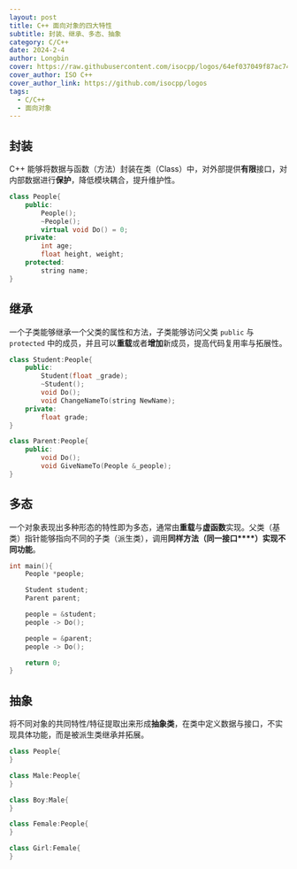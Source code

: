 ```yaml
---
layout: post
title: C++ 面向对象的四大特性
subtitle: 封装、继承、多态、抽象
category: C/C++
date: 2024-2-4
author: Longbin
cover: https://raw.githubusercontent.com/isocpp/logos/64ef037049f87ac74875dbe72695e59118b52186/cpp_logo.svg
cover_author: ISO C++
cover_author_link: https://github.com/isocpp/logos
tags:
  - C/C++
  - 面向对象
---
```

## 封装

C++ 能够将数据与函数（方法）封装在类（Class）中，对外部提供**有限**接口，对内部数据进行**保护**，降低模块耦合，提升维护性。

```cpp
class People{
    public:
        People();
        ~People();
        virtual void Do() = 0;
    private:
        int age;
        float height, weight;
    protected:
        string name;
}
```

## 继承

一个子类能够继承一个父类的属性和方法，子类能够访问父类 `public` 与 `protected` 中的成员，并且可以**重载**或者**增加**新成员，提高代码复用率与拓展性。

```cpp
class Student:People{
    public:
        Student(float _grade);
        ~Student();
        void Do();
        void ChangeNameTo(string NewName);
    private:
        float grade;
}

class Parent:People{
    public:
        void Do();
        void GiveNameTo(People &_people);
}
```

## 多态

一个对象表现出多种形态的特性即为多态，通常由**重载**与**虚函数**实现。父类（基类）指针能够指向不同的子类（派生类），调用**同样方法（同一接口****）**实现**不同功能**。

```cpp
int main(){
    People *people;

    Student student;
    Parent parent;

    people = &student;
    people -> Do();

    people = &parent;
    people -> Do();

    return 0;
}
```

## 抽象

将不同对象的共同特性/特征提取出来形成**抽象类**，在类中定义数据与接口，不实现具体功能，而是被派生类继承并拓展。

```cpp
class People{
}

class Male:People{
}

class Boy:Male{
}

class Female:People{
}

class Girl:Female{
}
```
